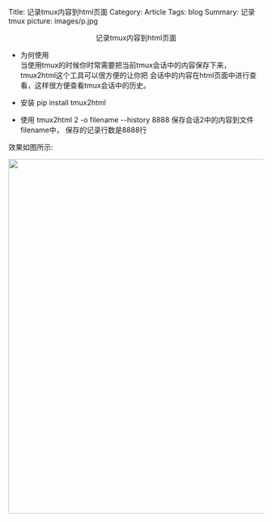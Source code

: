 Title: 记录tmux内容到html页面
Category: Article
Tags: blog
Summary: 记录tmux
picture: images/p.jpg

<center>记录tmux内容到html页面</center>


* 为何使用  
当使用tmux的时候你时常需要把当前tmux会话中的内容保存下来，tmux2html这个工具可以很方便的让你把
会话中的内容在html页面中进行查看，这样很方便查看tmux会话中的历史。

* 安装
pip install tmux2html

* 使用
tmux2html 2 -o filename --history 8888
保存会话2中的内容到文件filename中， 保存的记录行数是8888行

效果如图所示:
<div>
<img src="/images/tmux2html.png" style="width:800px;height:700px">
</div>

